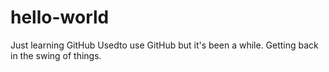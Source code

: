 # hello-world
Just learning GitHub
Usedto use GitHub but it's been a while.
Getting back in the swing of things.
